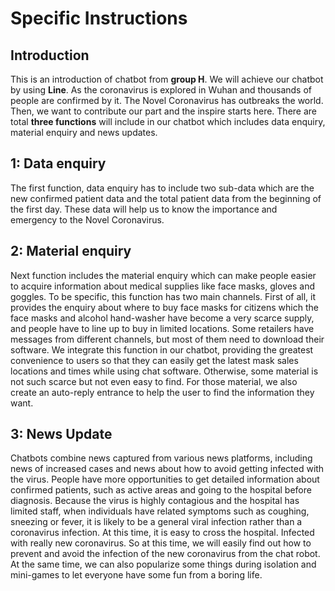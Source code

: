 # Specific Instructions

## Introduction

This is an introduction of chatbot from **group H**. We will achieve our chatbot by using **Line**. As the coronavirus is explored in Wuhan and thousands of people are confirmed by it. The Novel Coronavirus has outbreaks the world. Then, we want to contribute our part and the inspire starts here. There are total **three functions** will include in our chatbot which includes data enquiry, material enquiry and news updates.

## 1: Data enquiry

The first function, data enquiry has to include two sub-data which are the new confirmed patient data and the total patient data from the beginning of the first day. These data will help us to know the importance and emergency to the Novel Coronavirus.

## 2: Material enquiry 

Next function includes the material enquiry which can make people easier to acquire information about medical supplies like face masks, gloves and goggles. To be specific, this function has two main channels. First of all, it provides the enquiry about where to buy face masks for citizens which the face masks and alcohol hand-washer have become a very scarce supply, and people have to line up to buy in limited locations. Some retailers have messages from different channels, but most of them need to download their software. We integrate this function in our chatbot, providing the greatest convenience to users so that they can easily get the latest mask sales locations and times while using chat software. Otherwise, some material is not such scarce but not even easy to find. For those material, we also create an auto-reply entrance to help the user to find the information they want.

## 3: News Update

Chatbots combine news captured from various news platforms, including news of increased cases and news about how to avoid getting infected with the virus. People have more opportunities to get detailed information about confirmed patients, such as active areas and going to the hospital before diagnosis. Because the virus is highly contagious and the hospital has limited staff, when individuals have related symptoms such as coughing, sneezing or fever, it is likely to be a general viral infection rather than a coronavirus infection. At this time, it is easy to cross the hospital. Infected with really new coronavirus. So at this time, we will easily find out how to prevent and avoid the infection of the new coronavirus from the chat robot. At the same time, we can also popularize some things during isolation and mini-games to let everyone have some fun from a boring life. 